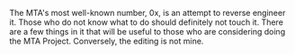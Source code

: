 The MTA's most well-known number, 0x, is an attempt to reverse engineer it. Those who do not know what to do should definitely not touch it. There are a few things in it that will be useful to those who are considering doing the MTA Project. Conversely, the editing is not mine.
